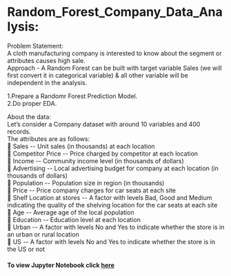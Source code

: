 # Random_Forest_Company_Data_Analysis:      
Problem Statement:  
A cloth manufacturing company is interested to know about the segment or attributes causes high sale.      
Approach - A Random Forest can be built with target variable Sales (we will first convert it in categorical variable) & all other variable will be independent in the analysis.     

1.Prepare a Randomr Forest Prediction Model.     
2.Do proper EDA.      

About the data:      
Let’s consider a Company dataset with around 10 variables and 400 records.      
The attributes are as follows:     
 Sales -- Unit sales (in thousands) at each location    
 Competitor Price -- Price charged by competitor at each location     
 Income -- Community income level (in thousands of dollars)     
 Advertising -- Local advertising budget for company at each location (in thousands of dollars)     
 Population -- Population size in region (in thousands)     
 Price -- Price company charges for car seats at each site     
 Shelf Location at stores -- A factor with levels Bad, Good and Medium indicating the quality of the shelving location for the car seats at each site     
 Age -- Average age of the local population     
 Education -- Education level at each location     
 Urban -- A factor with levels No and Yes to indicate whether the store is in an urban or rural location     
 US -- A factor with levels No and Yes to indicate whether the store is in the US or not    
#### To view Jupyter Notebook click [here](https://github.com/sneha14sawant/Random_Forest_Company_Data_Analysis/blob/04892ec3ca27df42431282fa292d4dc28bdea371/Code/Random%20Forest--Company%20data--.ipynb)
